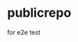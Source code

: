# publicrepo
for e2e test
























































































































































































































































































































































































































































































































































































































































































































































































































































































































































































































































































































































































































































































































































































































































































































































































































































































































































































































































































































































































































































































































































































































































































































































































































































































































































































































































































































































































































































































































































































































































































































































































































































































































































































































































































































































































































































































































































































































































































































































































































































































































































































































































































































































































































































































































































































































